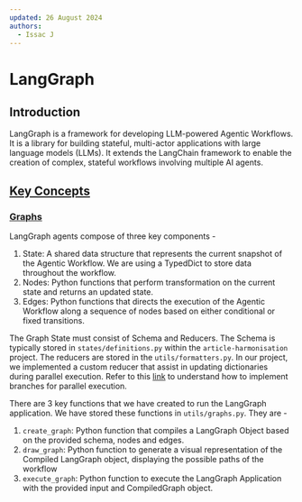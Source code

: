 ```yaml
---
updated: 26 August 2024
authors:
  - Issac J
---
```


# LangGraph

## Introduction

LangGraph is a framework for developing LLM-powered Agentic Workflows. It is a library for building stateful, multi-actor applications with large language models (LLMs). It extends the LangChain framework to enable the creation of complex, stateful workflows involving multiple AI agents.

## [Key Concepts](https://langchain-ai.github.io/langgraph/concepts/)

### [Graphs](https://langchain-ai.github.io/langgraph/concepts/low_level/)

LangGraph agents compose of three key components -

1. State: A shared data structure that represents the current snapshot of the Agentic Workflow. We are using a TypedDict to store data throughout the workflow.
2. Nodes: Python functions that perform transformation on the current state and returns an updated state.
3. Edges: Python functions that directs the execution of the Agentic Workflow along a sequence of nodes based on either conditional or fixed transitions.

The Graph State must consist of Schema and Reducers. The Schema is typically stored in `states/definitions.py` within the `article-harmonisation` project.
The reducers are stored in the `utils/formatters.py`. In our project, we implemented a custom reducer that assist in updating dictionaries during parallel execution.
Refer to this [link](https://langchain-ai.github.io/langgraph/how-tos/branching/?h=parallel) to understand how to implement branches for parallel execution.

There are 3 key functions that we have created to run the LangGraph application. We have stored these functions in `utils/graphs.py`. They are -

1. `create_graph`: Python function that compiles a LangGraph Object based on the provided schema, nodes and edges.
2. `draw_graph`: Python function to generate a visual representation of the Compiled LangGraph object, displaying the possible paths of the workflow
3. `execute_graph`: Python function to execute the LangGraph Application with the provided input and CompiledGraph object.